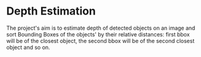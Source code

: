 # Depth Estimation

The project's aim is to estimate depth of detected objects on an image and sort Bounding Boxes of the objects' by their relative distances: first bbox will be of the closest object, the second bbox will be of the second closest object and so on.